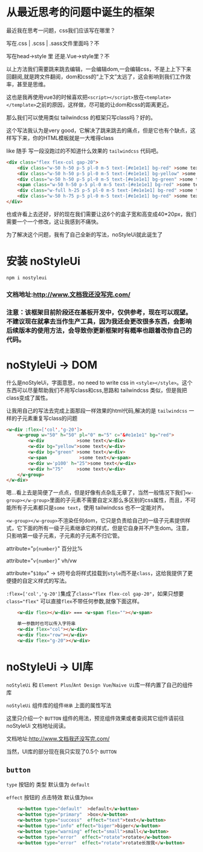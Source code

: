 # 从最近思考的问题中诞生的框架

最近我在思考一问题，css我们应该写在哪里？

写在.css | .scss | .sass文件里面吗？不

写在head->style 里 还是.Vue->style里？不

以上方法我们需要跳来跳去编辑，一会编辑dom,一会编辑css，不是上上下下来回翻阅,就是跨文件翻阅，dom和css的“上下文”太远了，这会影响到我们工作效率，甚至是思维。

这也是我再使用vue3的时候喜欢把`<script></script>`放在`<template></template>`之前的原因，这样做，尽可能的让dom和css的距离更近。

那么我们可以使用类似 tailwindcss 的框架只写class吗？好的。

这个写法我认为是very good，它解决了跳来跳去的痛点，但是它也有个缺点，这样写下来，你的HTML模板就是一大堆得class

like 随手 写一段没跑过的不知道什么效果的 `tailwindcss` 代码吧。
```html
<div class="flex flex-col gap-20">
    <div class="w-50 h-50 p-5 pl-0 m-5 text-[#e1e1e1] bg-red" >some text</div>
    <div class="w-50 h-50 p-5 pl-0 m-5 text-[#e1e1e1] bg-yellow" >some text</div>
    <div class="w-50 h-50 p-5 pl-0 m-5 text-[#e1e1e1] bg-green" >some text</div>
    <span class="w-50 h-50 p-5 pl-0 m-5 text-[#e1e1e1] bg-red" >some text</span>
    <div class="w-full h-25 p-5 pl-0 m-5 text-[#e1e1e1] bg-red" >some text</div>
    <div class="w-50 h-75 p-5 pl-0 m-5 text-[#e1e1e1] bg-red" >some text</div>
</div>
```
也或许看上去还好，好的现在我们需要让这6个的盒子宽和高变成40*20px，我们需要一个一个修改，这让我感到不痛快。

为了解决这个问题，我有了自己全新的写法，noStyleUi就此诞生了

# 安装 noStyleUi

```bash
npm i nostyleui
```

### 文档地址:http://www.文档我还没写完.com/

### 注意：该框架目前阶段还在基板开发中，仅供参考，现在可以观望。不建议现在就拿去当作生产工具，因为我还会更改很多东西，会影响后续版本的使用方法，会导致你更新框架时有概率也跟着改你自己的代码。

# noStyleUi -> DOM



什么是noStyleUi，字面意思，no need to write css in `<style></style>`。这个东西可以尽量帮助我们不用写class和css,思路和 tailwindcss 类似，但是我把class变成了属性。

让我用自己的写法去完成上面那段一样效果的html代码,解决的是 `tailwindcss` 一样的子元素重复写class的问题
```html
<w-div :flex=['col','g-20']>
    <w-group w="50" h="50" pl="0" m="5" c="&#e1e1e1" bg="red">
        <w-div            >some text</w-div>
        <w-div bg="yellow">some text</w-div>
        <w-div bg="green" >some text</w-div>
        <w-span            >some text</w-span>
        <w-div w='p100' h="25">some text</w-div>
        <w-div h="75"     >some text</w-div>
    </w-group>
</w-div>
```
嗯...看上去是简便了一点点，但是好像有点杂乱无章了，当然一般情况下我们`<w-group></w-group>`里面的子元素不需要自定义那么多区别的css属性，而且，不可能所有子元素都只是`some text`，使用 tailwindcss 也不一定能对齐。

`<w-group></w-group>`不渲染任何dom，它只是负责给自己的一级子元素提供样式，它下面的所有一级子元素继承它的样式，但是它自身并不产生dom。注意，只影响第一级子元素，子元素的子元素不归它管。

attribute="`p{number}`" 百分比%

attribute="`v{number}`" vh/vw

attribute="`$10px`" -> `$`符号会将样式挂载到`style`而不是`class`，这给我提供了更便捷的自定义样式的写法。

`:flex=['col','g-20']`集成了`class="flex flex-col gap-20"`，如果只想要 `class="flex"` 可以直接`flex`不带任何参数,就像下面这样。





```html
    <w-div flex></w-div> === <w-span flex=""></w-span>

    单一参数时也可以传入字符串
    <w-div flex="col"></w-div>
    <w-div flex="row"></w-div>
    <w-div flex="g-20"></w-div>
```


# noStyleUi -> UI库

`noStyleUi` 和 `Element Plus`/`Ant Design Vue`/`Naive Ui`库一样内置了自己的组件库

`noStyleUi` 组件库的组件`继承` 上面的属性写法

这里只介绍一个 `BUTTON` 组件的用法，预览组件效果或者查阅其它组件请前往 noStyleUi 文档地址阅读。

文档地址:http://www.文档我还没写完.com/

当然，UI库的部分现在我只实现了0.5个 `BUTTON`

## `button`
`type` 按钮的 类型 默认值为 `default`

`effect` 按钮的 点击特效 默认值为`box` 
```html
    <w-button type="default"  >default</w-button>
    <w-button type="primary"  >box</w-button>
    <w-button type="success"  effect="text">text</w-button>
    <w-button type="info" effect="biger">biger</w-button>
    <w-button type="warning" effect="small">small</w-button>
    <w-button type="error"  effect="rotate">rotate</w-button>
    <w-button type="error"  effect="rotate">rotate长按我</w-button>
```


  